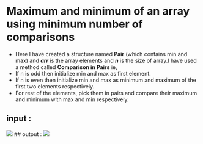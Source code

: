 # Maximum and minimum of an array using minimum number of comparisons

 - Here I have created a structure named **Pair** (which contains min and max) and  ***arr*** is the array elements  and ***n*** is the size of array.I have used a method called **Comparison in Pairs**  ie,
 - If n is odd then initialize min and max as first element. 
 - If n is even then initialize min and max as minimum and maximum of the first two elements respectively. 
- For rest of the elements, pick them in pairs and compare their maximum and minimum with max and min respectively. 

## input :

<img src="https://github.com/akrish4/DSA/blob/main/dsa-cp-2/ARRAYS-Min_%26_Max/input.PNG" alternate="input">
## output :

<img src="https://github.com/akrish4/DSA/blob/main/dsa-cp-2/ARRAYS-Min_%26_Max/output.PNG" alternate="input">
